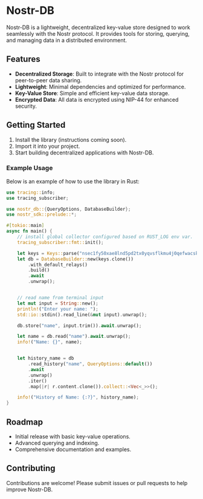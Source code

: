 # Nostr-DB

Nostr-DB is a lightweight, decentralized key-value store designed to work seamlessly with the Nostr protocol. It provides tools for storing, querying, and managing data in a distributed environment.

## Features
- **Decentralized Storage**: Built to integrate with the Nostr protocol for peer-to-peer data sharing.
- **Lightweight**: Minimal dependencies and optimized for performance.
- **Key-Value Store**: Simple and efficient key-value data storage.
- **Encrypted Data**: All data is encrypted using NIP-44 for enhanced security.

## Getting Started
1. Install the library (instructions coming soon).
2. Import it into your project.
3. Start building decentralized applications with Nostr-DB.

### Example Usage

Below is an example of how to use the library in Rust:

```rust
use tracing::info;
use tracing_subscriber;

use nostr_db::{QueryOptions, DatabaseBuilder};
use nostr_sdk::prelude::*;

#[tokio::main]
async fn main() {
    // install global collector configured based on RUST_LOG env var.
    tracing_subscriber::fmt::init();

    let keys = Keys::parse("nsec1fy50xae8lnd5pd2tx0yqvsflkmu4j0qefwacskhvdklytrf68vcqxunshc").unwrap();
    let db = DatabaseBuilder::new(keys.clone())
        .with_default_relays()
        .build()
        .await
        .unwrap();


    // read name from terminal input
    let mut input = String::new();
    println!("Enter your name: ");
    std::io::stdin().read_line(&mut input).unwrap();

    db.store("name", input.trim()).await.unwrap();

    let name = db.read("name").await.unwrap();
    info!("Name: {}", name);


    let history_name = db
        .read_history("name", QueryOptions::default())
        .await
        .unwrap()
        .iter()
        .map(|r| r.content.clone()).collect::<Vec<_>>();

    info!("History of Name: {:?}", history_name);
}
```

## Roadmap
- Initial release with basic key-value operations.
- Advanced querying and indexing.
- Comprehensive documentation and examples.

## Contributing
Contributions are welcome! Please submit issues or pull requests to help improve Nostr-DB.